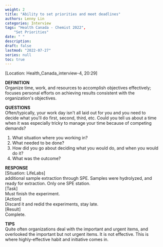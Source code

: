 ```yaml
---
weight: 2
title: "Ability to set priorities and meet deadlines"
authors: Lenny Lin
categories: Interview
tags: "Health Canada - Chemist 2022",
    "Set Priorities"
date: " "
description: 
draft: false
lastmod: "2022-07-27"
series: null
toc: true
---
```



[Location: Health_Canada_interview-4, 20:29]

**DEFINITION**  
Organize time, work, and resources to accomplish objectives effectively; focuses personal efforts on achieving results consistent with the organization's objectives.  

**QUESTIONS**  
Often/typically, your work day isn't all laid out for you and you need to decide what you'll do first, second, third, etc.  Could you tell us about a time when it was especially tricky to manage your time because of competing demands?

1) What situation where you working in?  
2) What needed to be done?  
3) How did you go about deciding what you would do, and when you would do it?  
4) What was the outcome?  

**RESPONSE**  
[Situation: LifeLabs]   
additional sample extraction through SPE.  Samples were hydrolyzed, and ready for extraction.  Only one SPE station.  
[Task]   
Must finish the experiment.  
[Action]   
Discard it and redid the experiments, stay late.   
[Result]   
Complete.  

**TIPS**  
Quite often organizations deal with the important and urgent items, and overlooked the important but not urgent items.
It is not effective.  This is where highly-effective habit and initiative comes in. 